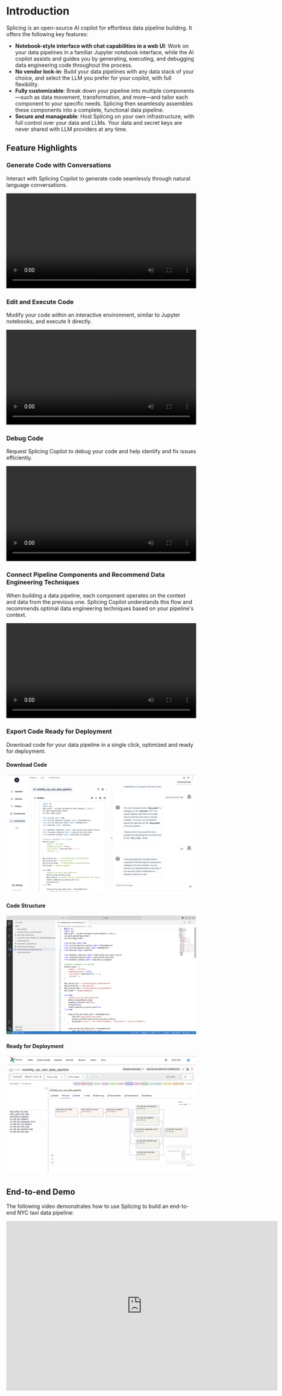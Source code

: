 # Introduction

Splicing is an open-source AI copilot for effortless data pipeline building. It offers the following key features:

- **Notebook-style interface with chat capabilities in a web UI**: Work on your data pipelines in a familiar Jupyter notebook interface, while the AI copilot assists and guides you by generating, executing, and debugging data engineering code throughout the process. 
- **No vendor lock-in**: Build your data pipelines with any data stack of your choice, and select the LLM you prefer for your copilot, with full flexibility.
- **Fully customizable**: Break down your pipeline into multiple components—such as data movement, transformation, and more—and tailor each component to your specific needs. Splicing then seamlessly assembles these components into a complete, functional data pipeline.
- **Secure and manageable**: Host Splicing on your own infrastructure, with full control over your data and LLMs. Your data and secret keys are never shared with LLM providers at any time.

## Feature Highlights
### Generate Code with Conversations
Interact with Splicing Copilot to generate code seamlessly through natural language conversations.

<video width="100%" controls>
  <source src="assets/videos/conversation-generate.mp4" type="video/mp4">
  Your browser does not support the video tag.
</video>

### Edit and Execute Code
Modify your code within an interactive environment, similar to Jupyter notebooks, and execute it directly.

<video width="100%" controls>
  <source src="assets/videos/edit-execute.mp4" type="video/mp4">
  Your browser does not support the video tag.
</video>

### Debug Code
Request Splicing Copilot to debug your code and help identify and fix issues efficiently.

<video width="100%" controls>
  <source src="assets/videos/debug.mp4" type="video/mp4">
  Your browser does not support the video tag.
</video>

### Connect Pipeline Components and Recommend Data Engineering Techniques
When building a data pipeline, each component operates on the context and data from the previous one. Splicing Copilot understands this flow and recommends optimal data engineering techniques based on your pipeline's context.

<video width="100%" controls>
  <source src="assets/videos/link-recommend.mp4" type="video/mp4">
  Your browser does not support the video tag.
</video>

### Export Code Ready for Deployment
Download code for your data pipeline in a single click, optimized and ready for deployment.

#### Download Code
![Download Code](assets/images/download-code.png)

#### Code Structure
![Code Structure](assets/images/code-structure.png)

#### Ready for Deployment
![Airflow](assets/images/airflow.png)

## End-to-end Demo
The following video demonstrates how to use Splicing to build an end-to-end NYC taxi data pipeline:

<iframe width="720" height="450" src="https://www.youtube.com/embed/EaVopzAGszY" frameborder="0" allow="accelerometer; autoplay; clipboard-write; encrypted-media; gyroscope; picture-in-picture" allowfullscreen></iframe>
